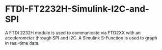 # FTDI-FT2232H-Simulink-I2C-and-SPI
A FTDI 2232H module is used to communicate via FTD2XX with an accelerometer through SPI and I2C. A Simulink S-Function is used to graph in real-time data.
